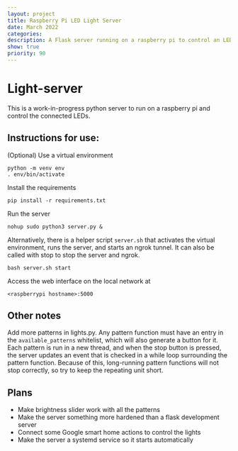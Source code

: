 ```yaml
---
layout: project
title: Raspberry Pi LED Light Server
date: March 2022
categories: 
description: A Flask server running on a raspberry pi to control an LED light strip
show: true
priority: 90
---
```


# Light-server
This is a work-in-progress python server to run on a raspberry pi and control the connected LEDs. 

## Instructions for use:

(Optional) Use a virtual environment
```
python -m venv env
. env/bin/activate
```

Install the requirements 
```
pip install -r requirements.txt
```

Run the server 
```
nohup sudo python3 server.py &
```
Alternatively, there is a helper script `server.sh` that activates the virtual environment, runs the server, and starts an ngrok tunnel. It can also be called with stop to stop the server and ngrok.
```
bash server.sh start
```

Access the web interface on the local network at 
```
<raspberrypi hostname>:5000
```

## Other notes

Add more patterns in lights.py. Any pattern function must have an entry in the `available_patterns` whitelist, which will also generate a button for it. Each pattern is run in a new thread, and when the stop button is pressed, the server updates an event that is checked in a while loop surrounding the pattern function. Because of this, long-running pattern functions will not stop correctly, so try to keep the repeating unit short.

## Plans
- Make brightness slider work with all the patterns
- Make the server something more hardened than a flask development server
- Connect some Google smart home actions to control the lights
- Make the server a systemd service so it starts automatically
